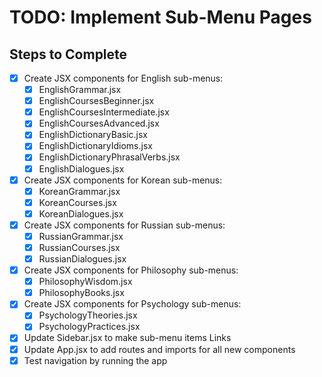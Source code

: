 # TODO: Implement Sub-Menu Pages

## Steps to Complete
- [x] Create JSX components for English sub-menus:
  - [x] EnglishGrammar.jsx
  - [x] EnglishCoursesBeginner.jsx
  - [x] EnglishCoursesIntermediate.jsx
  - [x] EnglishCoursesAdvanced.jsx
  - [x] EnglishDictionaryBasic.jsx
  - [x] EnglishDictionaryIdioms.jsx
  - [x] EnglishDictionaryPhrasalVerbs.jsx
  - [x] EnglishDialogues.jsx
- [x] Create JSX components for Korean sub-menus:
  - [x] KoreanGrammar.jsx
  - [x] KoreanCourses.jsx
  - [x] KoreanDialogues.jsx
- [x] Create JSX components for Russian sub-menus:
  - [x] RussianGrammar.jsx
  - [x] RussianCourses.jsx
  - [x] RussianDialogues.jsx
- [x] Create JSX components for Philosophy sub-menus:
  - [x] PhilosophyWisdom.jsx
  - [x] PhilosophyBooks.jsx
- [x] Create JSX components for Psychology sub-menus:
  - [x] PsychologyTheories.jsx
  - [x] PsychologyPractices.jsx
- [x] Update Sidebar.jsx to make sub-menu items Links
- [x] Update App.jsx to add routes and imports for all new components
- [x] Test navigation by running the app
